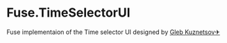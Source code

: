 # Fuse.TimeSelectorUI
 Fuse implementaion of the Time selector UI designed by [Gleb Kuznetsov✈](https://dribbble.com/shots/3021146-Time-selector-UI)

